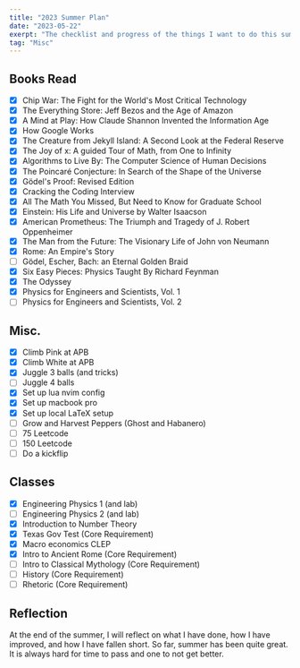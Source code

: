 ```yaml
---
title: "2023 Summer Plan"
date: "2023-05-22"
exerpt: "The checklist and progress of the things I want to do this summer"
tag: "Misc"
---
```


## Books Read

- [x] Chip War: The Fight for the World's Most Critical Technology
- [x] The Everything Store: Jeff Bezos and the Age of Amazon
- [x] A Mind at Play: How Claude Shannon Invented the Information Age
- [x] How Google Works
- [x] The Creature from Jekyll Island: A Second Look at the Federal Reserve
- [x] The Joy of x: A guided Tour of Math, from One to Infinity
- [x] Algorithms to Live By: The Computer Science of Human Decisions
- [x] The Poincaré Conjecture: In Search of the Shape of the Universe
- [x] Gödel's Proof: Revised Edition
- [x] Cracking the Coding Interview
- [x] All The Math You Missed, But Need to Know for Graduate School
- [x] Einstein: His Life and Universe by Walter Isaacson
- [x] American Prometheus: The Triumph and Tragedy of J. Robert Oppenheimer
- [x] The Man from the Future: The Visionary Life of John von Neumann
- [x] Rome: An Empire's Story
- [ ] Gödel, Escher, Bach: an Eternal Golden Braid
- [x] Six Easy Pieces: Physics Taught By Richard Feynman
- [x] The Odyssey
- [x] Physics for Engineers and Scientists, Vol. 1
- [ ] Physics for Engineers and Scientists, Vol. 2

## Misc.

- [x] Climb Pink at APB
- [x] Climb White at APB
- [x] Juggle 3 balls (and tricks)
- [ ] Juggle 4 balls 
- [x] Set up lua nvim config
- [x] Set up macbook pro
- [x] Set up local LaTeX setup
- [ ] Grow and Harvest Peppers (Ghost and Habanero)
- [ ] 75 Leetcode
- [ ] 150 Leetcode
- [ ] Do a kickflip

## Classes

- [x] Engineering Physics 1 (and lab)
- [ ] Engineering Physics 2 (and lab)
- [x] Introduction to Number Theory
- [x] Texas Gov Test (Core Requirement)
- [x] Macro economics CLEP
- [x] Intro to Ancient Rome (Core Requirement)
- [ ] Intro to Classical Mythology (Core Requirement)
- [ ] History (Core Requirement)
- [ ] Rhetoric (Core Requirement)

## Reflection

At the end of the summer, I will reflect on what I have done, how I have improved, and how I have fallen short. So far, summer has been quite great. It is always hard for time to pass and one to not get better.

